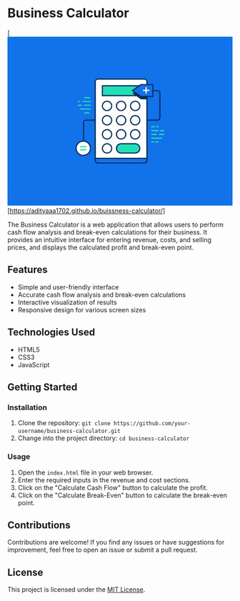 

# Business Calculator

[![My Website](https://github.com/adityaaa1702/buissness-calculator/blob/8aea39dbd924a4e5489c89385b827957e01eaf6b/calculater.gif)[https://adityaaa1702.github.io/buissness-calculator/]


The Business Calculator is a web application that allows users to perform cash flow analysis and break-even calculations for their business. It provides an intuitive interface for entering revenue, costs, and selling prices, and displays the calculated profit and break-even point.

## Features

- Simple and user-friendly interface
- Accurate cash flow analysis and break-even calculations
- Interactive visualization of results
- Responsive design for various screen sizes

## Technologies Used

- HTML5
- CSS3
- JavaScript


## Getting Started

### Installation

1. Clone the repository: `git clone https://github.com/your-username/business-calculator.git`
2. Change into the project directory: `cd business-calculator`

### Usage

1. Open the `index.html` file in your web browser.
2. Enter the required inputs in the revenue and cost sections.
3. Click on the "Calculate Cash Flow" button to calculate the profit.
4. Click on the "Calculate Break-Even" button to calculate the break-even point.


## Contributions

Contributions are welcome! If you find any issues or have suggestions for improvement, feel free to open an issue or submit a pull request.

## License

This project is licensed under the [MIT License](LICENSE).

